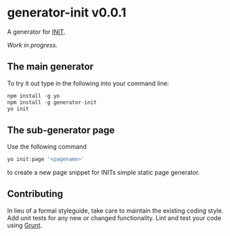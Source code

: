 # generator-init v0.0.1

A generator for [INIT](http://use-init.com).

_Work in progress._

## The main generator

To try it out type in the following into your command line:

```js
npm install -g yo
npm install -g generator-init
yo init
```
## The sub-generator page

Use the following command

```js
yo init:page '<pagename>'
```
to create a new page snippet for INITs simple static page generator.

## Contributing

In lieu of a formal styleguide, take care to maintain the existing coding style. Add unit tests for any new or changed functionality. Lint and test your code using [Grunt](http://gruntjs.com/).
